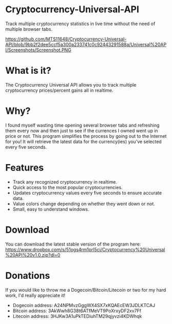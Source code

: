 # Cryptocurrency-Universal-API
Track multiple cryptocurrency statistics in live time without the need of multiple browser tabs.

https://github.com/MTS11648/Cryptocurrency-Universal-API/blob/9bb2f2dee5ccf5a300a233741c0c92443291588a/Universal%20API/Screenshots/Screenshot.PNG

# What is it?
The Cryptocurrency Universal API allows you to track multiple cryptocurrency prices/percent gains all in realtime.

# Why?
I found myself wasting time opening several browser tabs and refreshing them every now and then just to see if the currences I owned went up in price or not. This program simplifies the process by going out to the Internet for you! It will retrieve the latest data for the currency(ies) you've selected every five seconds. 

# Features
- Track any recognized cryptocurrency in realtime.
- Quick access to the most popular cryptocurrencies.
- Updates cryptocurrency values every five seconds to ensure accurate data.
- Value colors change depending on whether they went down or not.
- Small, easy to understand windows.

# Download
You can download the latest stable version of the program here: https://www.dropbox.com/s/51ogs4rm1prl5ci/Cryptocurrency%20Universal%20API%20v1.0.zip?dl=0

# Donations
If you would like to throw me a Dogecoin/Bitcoin/Litecoin or two for my hard work, I'd really appreciate it!
- Dogecoin address: A24NPMvzGggWX4SX7xKQAEcEW3JDLKTCAJ
- Bitcoin address: 3AkWwh8G38t6ATfMeVT9PoXrxyDF2xv7Ff
- Litecoin address: 3HJKw3A1uPkTEDiuhTM29qjyvzi4KDWhqk
